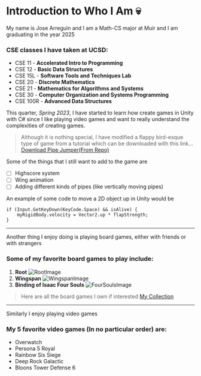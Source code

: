 # Introduction to Who I Am 💀

My name is Jose Arreguin and I am a Math-CS major at Muir and I am graduating in the year 2025

### CSE classes I have taken at UCSD:
- CSE 11 - **Accelerated Intro to Programming**
- CSE 12 - **Basic Data Structures**
- CSE 15L - **Software Tools and Techniques Lab**
- CSE 20 - **Discrete Mathematics**
- CSE 21 - **Mathematics for Algorithms and Systems**
- CSE 30 - **Computer Organization and Systems Programming**
- CSE 100R - **Advanced Data Structures**

This quarter, _Spring 2023_, I have started to learn how create games in Unity with C# since I like playing video games and want to really understand the complexities of creating games.

> Although it is nothing special, I have modified a flappy bird-esque type of game from a tutorial which can be downloaded with this link... [Download Pipe Jumper\(From Repo\)](Pipe_Jumper.exe)

Some of the things that I still want to add to the game are

- [ ] Highscore system
- [ ] Wing animation
- [ ] Adding different kinds of pipes (like vertically moving pipes)

An example of some code to move a 2D object up in Unity would be
```
if (Input.GetKeyDown(KeyCode.Space) && isAlive) {
    myRigidBody.velocity = Vector2.up * flapStrength;
}
```

---

Another thing I enjoy doing is playing board games, either with friends or with strangers
### Some of my favorite board games to play include:
1. **Root** ![RootImage](https://cf.geekdo-images.com/JUAUWaVUzeBgzirhZNmHHw__opengraph/img/lnl-mnvbEge_7gtTD-sCxoI5NhY=/0x170:2048x1245/fit-in/1200x630/filters:strip_icc()/pic4254509.jpg)
2. **Wingspan** ![WingspanImage](https://assets.nintendo.com/image/upload/c_fill,w_1200/q_auto:best/f_auto/dpr_2.0/ncom/en_US/games/switch/w/wingspan-switch/hero)
3. **Binding of Isaac Four Souls** ![FourSoulsImage](https://ksr-ugc.imgix.net/assets/021/662/180/97e5c249dee6b4488b268f9b5ba454cf_original.png?ixlib=rb-4.0.2&crop=faces&w=1552&h=873&fit=crop&v=1529970458&auto=format&frame=1&q=92&s=9c82958bbb4f9cd630a99cdafa238458)

> Here are all the board games I own if interested [My Collection](https://boardgamegeek.com/collection/user/HyperBlitzer)

---

Similarly I enjoy playing video games
### My 5 favorite video games (In no particular order) are:
- Overwatch
- Persona 5 Royal
- Rainbow Six Siege
- Deep Rock Galactic
- Bloons Tower Defense 6
